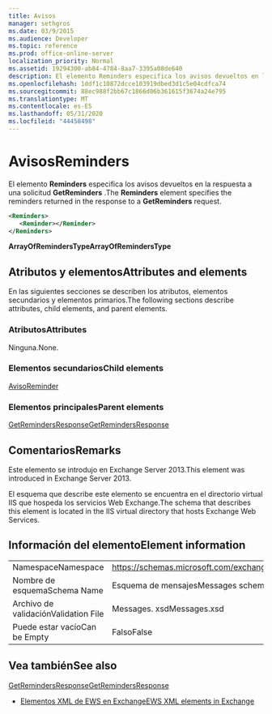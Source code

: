 ```yaml
---
title: Avisos
manager: sethgros
ms.date: 03/9/2015
ms.audience: Developer
ms.topic: reference
ms.prod: office-online-server
localization_priority: Normal
ms.assetid: 19294300-ab84-4784-8aa7-3395a08de640
description: El elemento Reminders especifica los avisos devueltos en la respuesta a una solicitud GetReminders.
ms.openlocfilehash: 1ddf1c10872dcce103919dbed3d1c5e04cdfca74
ms.sourcegitcommit: 88ec988f2bb67c1866d06b361615f3674a24e795
ms.translationtype: MT
ms.contentlocale: es-ES
ms.lasthandoff: 05/31/2020
ms.locfileid: "44458498"
---
```

# <a name="reminders"></a><span data-ttu-id="b1c8e-103">Avisos</span><span class="sxs-lookup"><span data-stu-id="b1c8e-103">Reminders</span></span>

<span data-ttu-id="b1c8e-104">El elemento **Reminders** especifica los avisos devueltos en la respuesta a una solicitud **GetReminders** .</span><span class="sxs-lookup"><span data-stu-id="b1c8e-104">The **Reminders** element specifies the reminders returned in the response to a **GetReminders** request.</span></span> 
  
```XML
<Reminders>
   <Reminder></Reminder>
</Reminders>
```

 <span data-ttu-id="b1c8e-105">**ArrayOfRemindersType**</span><span class="sxs-lookup"><span data-stu-id="b1c8e-105">**ArrayOfRemindersType**</span></span>
## <a name="attributes-and-elements"></a><span data-ttu-id="b1c8e-106">Atributos y elementos</span><span class="sxs-lookup"><span data-stu-id="b1c8e-106">Attributes and elements</span></span>

<span data-ttu-id="b1c8e-107">En las siguientes secciones se describen los atributos, elementos secundarios y elementos primarios.</span><span class="sxs-lookup"><span data-stu-id="b1c8e-107">The following sections describe attributes, child elements, and parent elements.</span></span>
  
### <a name="attributes"></a><span data-ttu-id="b1c8e-108">Atributos</span><span class="sxs-lookup"><span data-stu-id="b1c8e-108">Attributes</span></span>

<span data-ttu-id="b1c8e-109">Ninguna.</span><span class="sxs-lookup"><span data-stu-id="b1c8e-109">None.</span></span>
  
### <a name="child-elements"></a><span data-ttu-id="b1c8e-110">Elementos secundarios</span><span class="sxs-lookup"><span data-stu-id="b1c8e-110">Child elements</span></span>

[<span data-ttu-id="b1c8e-111">Aviso</span><span class="sxs-lookup"><span data-stu-id="b1c8e-111">Reminder</span></span>](reminder.md)
  
### <a name="parent-elements"></a><span data-ttu-id="b1c8e-112">Elementos principales</span><span class="sxs-lookup"><span data-stu-id="b1c8e-112">Parent elements</span></span>

[<span data-ttu-id="b1c8e-113">GetRemindersResponse</span><span class="sxs-lookup"><span data-stu-id="b1c8e-113">GetRemindersResponse</span></span>](getremindersresponse.md)
  
## <a name="remarks"></a><span data-ttu-id="b1c8e-114">Comentarios</span><span class="sxs-lookup"><span data-stu-id="b1c8e-114">Remarks</span></span>

<span data-ttu-id="b1c8e-115">Este elemento se introdujo en Exchange Server 2013.</span><span class="sxs-lookup"><span data-stu-id="b1c8e-115">This element was introduced in Exchange Server 2013.</span></span>
  
<span data-ttu-id="b1c8e-116">El esquema que describe este elemento se encuentra en el directorio virtual IIS que hospeda los servicios Web Exchange.</span><span class="sxs-lookup"><span data-stu-id="b1c8e-116">The schema that describes this element is located in the IIS virtual directory that hosts Exchange Web Services.</span></span>
  
## <a name="element-information"></a><span data-ttu-id="b1c8e-117">Información del elemento</span><span class="sxs-lookup"><span data-stu-id="b1c8e-117">Element information</span></span>

|||
|:-----|:-----|
|<span data-ttu-id="b1c8e-118">Namespace</span><span class="sxs-lookup"><span data-stu-id="b1c8e-118">Namespace</span></span>  <br/> |https://schemas.microsoft.com/exchange/services/2006/messages  <br/> |
|<span data-ttu-id="b1c8e-119">Nombre de esquema</span><span class="sxs-lookup"><span data-stu-id="b1c8e-119">Schema Name</span></span>  <br/> |<span data-ttu-id="b1c8e-120">Esquema de mensajes</span><span class="sxs-lookup"><span data-stu-id="b1c8e-120">Messages schema</span></span>  <br/> |
|<span data-ttu-id="b1c8e-121">Archivo de validación</span><span class="sxs-lookup"><span data-stu-id="b1c8e-121">Validation File</span></span>  <br/> |<span data-ttu-id="b1c8e-122">Messages. xsd</span><span class="sxs-lookup"><span data-stu-id="b1c8e-122">Messages.xsd</span></span>  <br/> |
|<span data-ttu-id="b1c8e-123">Puede estar vacío</span><span class="sxs-lookup"><span data-stu-id="b1c8e-123">Can be Empty</span></span>  <br/> |<span data-ttu-id="b1c8e-124">Falso</span><span class="sxs-lookup"><span data-stu-id="b1c8e-124">False</span></span>  <br/> |
   
## <a name="see-also"></a><span data-ttu-id="b1c8e-125">Vea también</span><span class="sxs-lookup"><span data-stu-id="b1c8e-125">See also</span></span>



[<span data-ttu-id="b1c8e-126">GetRemindersResponse</span><span class="sxs-lookup"><span data-stu-id="b1c8e-126">GetRemindersResponse</span></span>](getremindersresponse.md)


- [<span data-ttu-id="b1c8e-127">Elementos XML de EWS en Exchange</span><span class="sxs-lookup"><span data-stu-id="b1c8e-127">EWS XML elements in Exchange</span></span>](ews-xml-elements-in-exchange.md)

